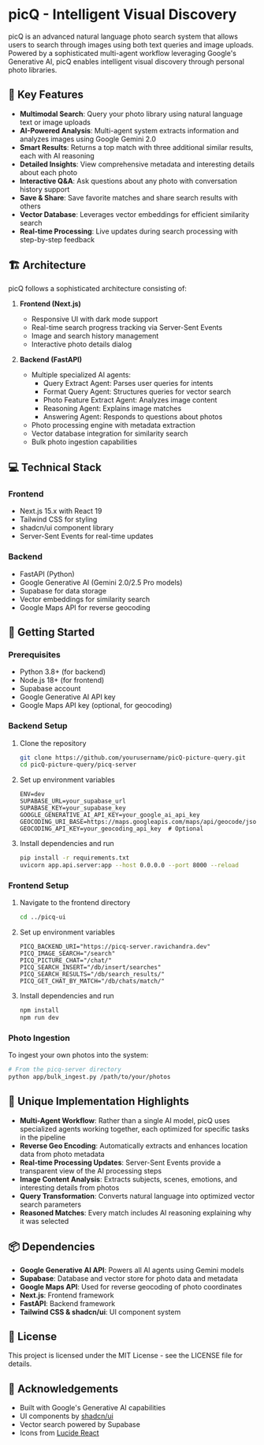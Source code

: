 # picQ - Intelligent Visual Discovery

picQ is an advanced natural language photo search system that allows users to search through images using both text queries and image uploads. Powered by a sophisticated multi-agent workflow leveraging Google's Generative AI, picQ enables intelligent visual discovery through personal photo libraries.

## 🌟 Key Features

- **Multimodal Search**: Query your photo library using natural language text or image uploads
- **AI-Powered Analysis**: Multi-agent system extracts information and analyzes images using Google Gemini 2.0
- **Smart Results**: Returns a top match with three additional similar results, each with AI reasoning
- **Detailed Insights**: View comprehensive metadata and interesting details about each photo
- **Interactive Q&A**: Ask questions about any photo with conversation history support
- **Save & Share**: Save favorite matches and share search results with others
- **Vector Database**: Leverages vector embeddings for efficient similarity search
- **Real-time Processing**: Live updates during search processing with step-by-step feedback

## 🏗️ Architecture

picQ follows a sophisticated architecture consisting of:

1. **Frontend (Next.js)**
   - Responsive UI with dark mode support
   - Real-time search progress tracking via Server-Sent Events
   - Image and search history management
   - Interactive photo details dialog

2. **Backend (FastAPI)**
   - Multiple specialized AI agents:
     - Query Extract Agent: Parses user queries for intents
     - Format Query Agent: Structures queries for vector search
     - Photo Feature Extract Agent: Analyzes image content
     - Reasoning Agent: Explains image matches
     - Answering Agent: Responds to questions about photos
   - Photo processing engine with metadata extraction
   - Vector database integration for similarity search
   - Bulk photo ingestion capabilities

## 💻 Technical Stack

### Frontend
- Next.js 15.x with React 19
- Tailwind CSS for styling
- shadcn/ui component library
- Server-Sent Events for real-time updates

### Backend
- FastAPI (Python)
- Google Generative AI (Gemini 2.0/2.5 Pro models)
- Supabase for data storage
- Vector embeddings for similarity search
- Google Maps API for reverse geocoding

## 🚀 Getting Started

### Prerequisites
- Python 3.8+ (for backend)
- Node.js 18+ (for frontend)
- Supabase account
- Google Generative AI API key
- Google Maps API key (optional, for geocoding)

### Backend Setup
1. Clone the repository
   ```bash
   git clone https://github.com/yourusername/picQ-picture-query.git
   cd picQ-picture-query/picq-server
   ```

2. Set up environment variables
   ```
   ENV=dev
   SUPABASE_URL=your_supabase_url
   SUPABASE_KEY=your_supabase_key
   GOOGLE_GENERATIVE_AI_API_KEY=your_google_ai_api_key
   GEOCODING_URI_BASE=https://maps.googleapis.com/maps/api/geocode/json
   GEOCODING_API_KEY=your_geocoding_api_key  # Optional
   ```

3. Install dependencies and run
   ```bash
   pip install -r requirements.txt
   uvicorn app.api.server:app --host 0.0.0.0 --port 8000 --reload
   ```

### Frontend Setup
1. Navigate to the frontend directory
   ```bash
   cd ../picq-ui
   ```

2. Set up environment variables
   ```
   PICQ_BACKEND_URI="https://picq-server.ravichandra.dev"
   PICQ_IMAGE_SEARCH="/search"
   PICQ_PICTURE_CHAT="/chat/"
   PICQ_SEARCH_INSERT="/db/insert/searches"
   PICQ_SEARCH_RESULTS="/db/search_results/"
   PICQ_GET_CHAT_BY_MATCH="/db/chats/match/"
   ```

3. Install dependencies and run
   ```bash
   npm install
   npm run dev
   ```

### Photo Ingestion
To ingest your own photos into the system:

```bash
# From the picq-server directory
python app/bulk_ingest.py /path/to/your/photos
```

## 🔧 Unique Implementation Highlights

- **Multi-Agent Workflow**: Rather than a single AI model, picQ uses specialized agents working together, each optimized for specific tasks in the pipeline
- **Reverse Geo Encoding**: Automatically extracts and enhances location data from photo metadata
- **Real-time Processing Updates**: Server-Sent Events provide a transparent view of the AI processing steps
- **Image Content Analysis**: Extracts subjects, scenes, emotions, and interesting details from photos
- **Query Transformation**: Converts natural language into optimized vector search parameters
- **Reasoned Matches**: Every match includes AI reasoning explaining why it was selected

## 📦 Dependencies

- **Google Generative AI API**: Powers all AI agents using Gemini models
- **Supabase**: Database and vector store for photo data and metadata
- **Google Maps API**: Used for reverse geocoding of photo coordinates
- **Next.js**: Frontend framework
- **FastAPI**: Backend framework
- **Tailwind CSS & shadcn/ui**: UI component system

## 📜 License

This project is licensed under the MIT License - see the LICENSE file for details.

## 🙏 Acknowledgements

- Built with Google's Generative AI capabilities
- UI components by [shadcn/ui](https://ui.shadcn.com/)
- Vector search powered by Supabase
- Icons from [Lucide React](https://lucide.dev/icons/)
